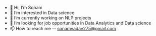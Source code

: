 - 👋 Hi, I’m Sonam
- 👀 I’m interested in Data science
- 🌱 I’m currently working on NLP projects
- 💞️ I’m looking for job opportunities in Data Analytics and Data science
- 📫 How to reach me -- sonamyadav275@gmail.com

<!---
Sonamyy/Sonamyy is a ✨ special ✨ repository because its `README.md` (this file) appears on your GitHub profile.
You can click the Preview link to take a look at your changes.
--->
